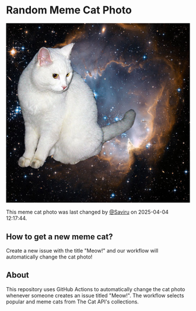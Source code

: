 # Random Meme Cat Photo

![Meme Cat](https://github.com/Saviru/change-the-cat/blob/main/images/cat.jpg)

This meme cat photo was last changed by [@Saviru](https://github.com/Saviru) on 2025-04-04 12:17:44.

## How to get a new meme cat?

Create a new issue with the title "Meow!" and our workflow will automatically change the cat photo!

## About

This repository uses GitHub Actions to automatically change the cat photo whenever someone creates an issue titled "Meow!".
The workflow selects popular and meme cats from The Cat API's collections.
